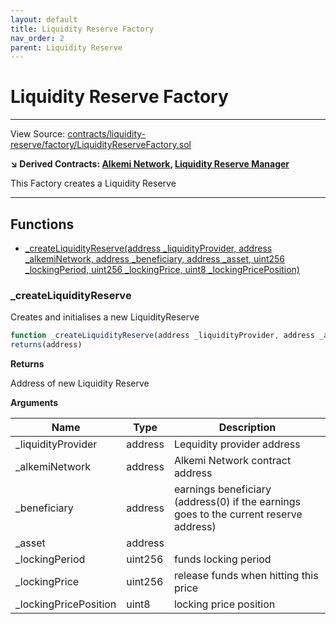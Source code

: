 ```yaml
---
layout: default
title: Liquidity Reserve Factory
nav_order: 2
parent: Liquidity Reserve
---
```


# Liquidity Reserve Factory

---

View Source: [contracts/liquidity-reserve/factory/LiquidityReserveFactory.sol](https://github.com/project-alkemi/alkemi-protocol/blob/master/contracts/liquidity-reserve/factory/LiquidityReserveFactory.sol)

**↘ Derived Contracts: [Alkemi Network](AlkemiNetwork.md), [Liquidity Reserve Manager](LiquidityReserveManager.md)**


This Factory creates a Liquidity Reserve

---

## Functions

- [_createLiquidityReserve(address _liquidityProvider, address _alkemiNetwork, address _beneficiary, address _asset, uint256 _lockingPeriod, uint256 _lockingPrice, uint8 _lockingPricePosition)](#_createliquidityreserve)

### _createLiquidityReserve

Creates and initialises a new LiquidityReserve

```js
function _createLiquidityReserve(address _liquidityProvider, address _alkemiNetwork, address _beneficiary, address _asset, uint256 _lockingPeriod, uint256 _lockingPrice, uint8 _lockingPricePosition) internal nonpayable
returns(address)
```

**Returns**

Address of new Liquidity Reserve

**Arguments**

| Name        | Type           | Description  |
| ------------- |------------- | -----|
| _liquidityProvider | address | Lequidity provider address |
| _alkemiNetwork | address | Alkemi Network contract address |
| _beneficiary | address | earnings beneficiary (address(0) if the earnings goes to the current reserve address) |
| _asset | address |  |
| _lockingPeriod | uint256 | funds locking period |
| _lockingPrice | uint256 | release funds when hitting this price |
| _lockingPricePosition | uint8 | locking price position |

